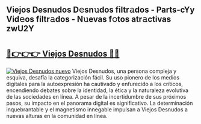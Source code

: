 ## Viejos Desnudos D𝚎sn𝚞dos filtr𝚊dos - Parts-cYy Vid𝚎os filtr𝚊dos - N𝚞evas f𝚘tos atr𝚊ctivas zwU2Y

# <h2><a href="http://mb5q5yp.tromn.icu/?c=Viejos+Desnudos">🔗👉👉👉 Viejos Desnudos 🔗🔗</a></h2>

[![Viejos Desnudos nuevo](https://i.imgur.com/pEAQMta.gif)](http://mb5q5yp.tromn.icu/?c=Viejos+Desnudos)
Viejos Desnudos, una persona compleja y esquiva, desafía la categorización fácil. Su uso pionero de los medios digitales para la autoexpresión ha cautivado y enfurecido a los críticos, encendiendo debates sobre la identidad, la ética y la naturaleza evolutiva de las sociedades en línea. A pesar de la incertidumbre de sus próximos pasos, su impacto en el panorama digital es significativo. La determinación inquebrantable y el magnetismo innegable impulsan a Viejos Desnudos a nuevas alturas en la comunidad en línea.
